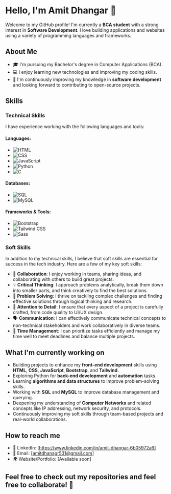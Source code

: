 # Hello, I'm Amit Dhangar 👋

Welcome to my GitHub profile! I'm currently a **BCA student** with a strong interest in **Software Development**. I love building applications and websites using a variety of programming languages and frameworks.

## About Me

- 🎓 I'm pursuing my Bachelor's degree in Computer Applications (BCA).
- 💻 I enjoy learning new technologies and improving my coding skills.
- 🌱 I'm continuously improving my knowledge in **software development** and looking forward to contributing to open-source projects.
  
## Skills

### Technical Skills

I have experience working with the following languages and tools:

#### Languages:
- ![HTML](https://img.shields.io/badge/HTML5-%23E34F26.svg?style=flat&logo=html5&logoColor=white)  
- ![CSS](https://img.shields.io/badge/CSS3-%231572B6.svg?style=flat&logo=css3&logoColor=white)  
- ![JavaScript](https://img.shields.io/badge/JavaScript-%23F7DF1E.svg?style=flat&logo=javascript&logoColor=black)  
- ![Python](https://img.shields.io/badge/Python-%233776AB.svg?style=flat&logo=python&logoColor=white)  
- ![C](https://img.shields.io/badge/C-%2300599C.svg?style=flat&logo=c&logoColor=white)

#### Databases:
- ![SQL](https://img.shields.io/badge/SQL-%23007BFF.svg?style=flat&logo=postgresql&logoColor=white)
- ![MySQL](https://img.shields.io/badge/MySQL-%2300f.svg?style=flat&logo=mysql&logoColor=white)

#### Frameworks & Tools:
- ![Bootstrap](https://img.shields.io/badge/Bootstrap-%238B5D97.svg?style=flat&logo=bootstrap&logoColor=white)  
- ![Tailwind CSS](https://img.shields.io/badge/Tailwind_CSS-%2338B2AC.svg?style=flat&logo=tailwind-css&logoColor=white)  
- ![Sass](https://img.shields.io/badge/Sass-%23C69B7B.svg?style=flat&logo=sass&logoColor=white)

### Soft Skills

In addition to my technical skills, I believe that soft skills are essential for success in the tech industry. Here are a few of my key soft skills:

- 🤝 **Collaboration**: I enjoy working in teams, sharing ideas, and collaborating with others to build great projects.
- 💡 **Critical Thinking**: I approach problems analytically, break them down into smaller parts, and think creatively to find the best solutions.
- 🧩 **Problem Solving**: I thrive on tackling complex challenges and finding effective solutions through logical thinking and research.
- 🎯 **Attention to Detail**: I ensure that every aspect of a project is carefully crafted, from code quality to UI/UX design.
- 🗣 **Communication**: I can effectively communicate technical concepts to non-technical stakeholders and work collaboratively in diverse teams.
- 📅 **Time Management**: I can prioritize tasks efficiently and manage my time well to meet deadlines and balance multiple projects.

## What I'm currently working on

- Building projects to enhance my **front-end development** skills using **HTML**, **CSS**, **JavaScript**, **Bootstrap**, and **Tailwind**.
- Exploring Python for **back-end development** and **automation** tasks.
- Learning **algorithms and data structures** to improve problem-solving skills.
- Working with **SQL** and **MySQL** to improve database management and querying.
- Deepening my understanding of **Computer Networks** and related concepts like IP addressing, network security, and protocols.
- Continuously improving my soft skills through team-based projects and real-world collaborations.

## How to reach me

- 💼 LinkedIn: [https://www.linkedin.com/in/amit-dhangar-6b05972a6]
- 📧 Email: [amitdhanagr531@gmail.com]
- 🌍 Website/Portfolio: [Available soon]

## Feel free to check out my repositories and feel free to collaborate! 🚀

